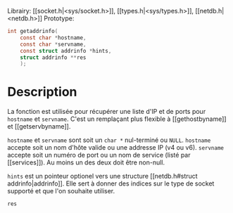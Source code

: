 Librairy: [[socket.h|<sys/socket.h>]], [[types.h|<sys/types.h>]], [[netdb.h|<netdb.h>]]
Prototype: 
```C
int getaddrinfo(
	const char *hostname,
	const char *servname,
	const struct addrinfo *hints,
	struct addrinfo **res
	);
```
# Description
La fonction est utilisée pour récupérer une liste d'IP et de ports pour `hostname` et `servname`. C'est un remplaçant plus flexible à [[gethostbyname]] et [[getservbyname]].

`hostname` et `servname` sont soit un `char *` nul-terminé ou `NULL`.
`hostname` accepte soit un nom d'hôte valide ou une addresse IP (v4 ou v6).
`servname` accepte soit un numéro de port ou un nom de service (listé par [[services]]).
Au moins un des deux doit être non-null.

`hints` est un pointeur optionel vers une structure [[netdb.h#struct addrinfo|addrinfo]].
Elle sert à donner des indices sur le type de socket supporté et que l'on souhaite utiliser.

`res` 
